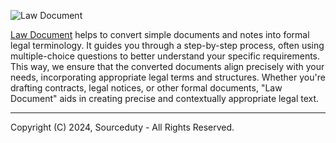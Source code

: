 ![Law Document](https://github.com/sourceduty/Law_Document/assets/123030236/d998511a-1b7a-45fd-9ae6-68a95431ffd2)

[Law Document](https://chat.openai.com/g/g-uDaJ960Ar-law-document) helps to convert simple documents and notes into formal legal terminology. It guides you through a step-by-step process, often using multiple-choice questions to better understand your specific requirements. This way, we ensure that the converted documents align precisely with your needs, incorporating appropriate legal terms and structures. Whether you're drafting contracts, legal notices, or other formal documents, "Law Document" aids in creating precise and contextually appropriate legal text.

***
Copyright (C) 2024, Sourceduty - All Rights Reserved.
